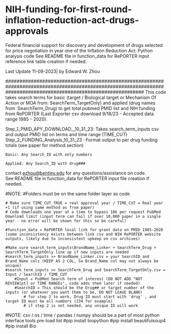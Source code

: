 # NIH-funding-for-first-round-inflation-reduction-act-drugs-approvals
Federal financial support for discovery and development of drugs selected for price negotiation in year one of the Inflation Reduction Act: Python analysis code
See README file in function_data for RePORTER input reference link table creation if needed.  

Last Update 11-09-2023| by Edward W. Zhou


#################################################################################################################################################################
This code takes search terms for basic (target / Biological target or Mechanism Of Action or MOA from: SearchTerm_TargetOnly) and applied (drug names from :SearchTerm_Drug) to get total pubmed PMID list
and NIH funding from RePORTER (Last Exporter csv download 9/18/23 - Accepted data range 1985 - 2020).

Step_1_PMID_APY_DOWNLOAD__10_31_23: Takes search_term_inputs csv and output PMID list on terms and time range (TIME_CUT)
Step_2_FUNDING_Analysis_10_31_23  : Format output to per drug funding totals (see paper for method section)

	Basic: Any Search_ID with only numbers

	Applied: Any Search_ID with drug###

contact ezhou@bentley.edu for any questions/assistance on code.  
See README file in function_data for RePORTER input file creation if needed.  



#NOTE: 
    #Folders must be on the same folder layer as code

    
    # Make sure TIME_CUT_TRUE = real approval year / TIME_CUT = Real year +1 (if using same method as from paper)
    # Code downloads one year at a time to bypass 10k per request PubMed Download limit (input term can fail if over 10,000 paper in a single year - no error will be shown for this so be careful)
    
    #function_data = RePORTER local link for grant data on PMID 1985-2020 (some inconsistency exists between link csv and NIH RePORTER website outputs, likely due to inconsistent upkeep on csv archives)

    #Make sure search_term_inputs\BrandName_Linker + SearchTerm_Drug + SearchTerm_TargetOnly line up if new inputs are needed
    #search_term_inputs >> BrandName_Linker.csv = your SearchID and Brand_Name cols (KEEP AS 2 COL, So Brand_Name col may not always be unique)
    #search_term_inputs >> SearchTerm_Drug and SearchTerm_TargetOnly.csv = Input / SearchID / TIME_CUT
        #Input = PubMed Search term of interest (DO NOT ADD "NOT REVIEW[pt] or TIME RANGEs", code adds them later if needed)
        #SearchID = This should be the Drug## or target number of the inputs (or whatever you want them to be, DO NOT LEAVE BLANK)
            # for step 2 to work, Drug ID must start with 'drug' , and target ID must be all numbers (234 for example)
            # if step 2 is not needed, any unique ID will work


#NOTE: csv / os / time / pandas / numpy should be a part of most python interface tools pre-load list
#pip install biopython
#pip install beautifulsoup4
#pip install Bio
